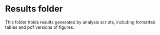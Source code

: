 # Results folder
This folder holds results generated by analysis scripts, including formatted tables and pdf versions of figures.